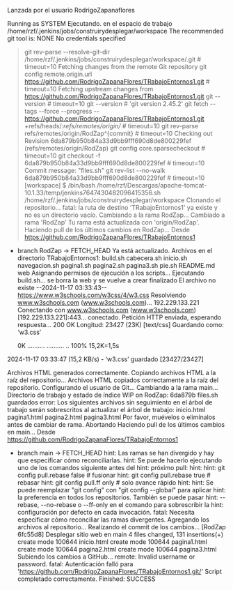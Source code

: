 Lanzada por el usuario RodrigoZapanaflores

Running as SYSTEM
Ejecutando. en el espacio de trabajo /home/rzf/.jenkins/jobs/construirydesplegar/workspace
The recommended git tool is: NONE
No credentials specified
 > git rev-parse --resolve-git-dir /home/rzf/.jenkins/jobs/construirydesplegar/workspace/.git # timeout=10
Fetching changes from the remote Git repository
 > git config remote.origin.url https://github.com/RodrigoZapanaFlores/TRabajoEntornos1.git # timeout=10
Fetching upstream changes from https://github.com/RodrigoZapanaFlores/TRabajoEntornos1.git
 > git --version # timeout=10
 > git --version # 'git version 2.45.2'
 > git fetch --tags --force --progress -- https://github.com/RodrigoZapanaFlores/TRabajoEntornos1.git +refs/heads/*:refs/remotes/origin/* # timeout=10
 > git rev-parse refs/remotes/origin/RodZap^{commit} # timeout=10
Checking out Revision 6da879b950b84a33d9bb9fff690d8de800229fef (refs/remotes/origin/RodZap)
 > git config core.sparsecheckout # timeout=10
 > git checkout -f 6da879b950b84a33d9bb9fff690d8de800229fef # timeout=10
Commit message: "files.sh"
 > git rev-list --no-walk 6da879b950b84a33d9bb9fff690d8de800229fef # timeout=10
[workspace] $ /bin/bash /home/rzf/Descargas/apache-tomcat-10.1.33/temp/jenkins7647430482096415356.sh
/home/rzf/.jenkins/jobs/construirydesplegar/workspace
Clonando el repositorio...
fatal: la ruta de destino 'TRabajoEntornos1' ya existe y no es un directorio vacío.
Cambiando a la rama RodZap...
Cambiado a rama 'RodZap'
Tu rama está actualizada con 'origin/RodZap'.
Haciendo pull de los últimos cambios en RodZap...
Desde https://github.com/RodrigoZapanaFlores/TRabajoEntornos1
 * branch            RodZap     -> FETCH_HEAD
Ya está actualizado.
Archivos en el directorio TRabajoEntornos1:
build.sh
cabecera.sh
inicio.sh
navegacion.sh
pagina1.sh
pagina2.sh
pagina3.sh
pie.sh
README.md
web
Asignando permisos de ejecución a los scripts...
Ejecutando build.sh...
se borra la web y se vuelve a crear
finalizado
El archivo no existe
--2024-11-17 03:33:43--  https://www.w3schools.com/w3css/4/w3.css
Resolviendo www.w3schools.com (www.w3schools.com)... 192.229.133.221
Conectando con www.w3schools.com (www.w3schools.com)[192.229.133.221]:443... conectado.
Petición HTTP enviada, esperando respuesta... 200 OK
Longitud: 23427 (23K) [text/css]
Guardando como: ‘w3.css’

     0K .......... .......... ..                              100% 15,2K=1,5s

2024-11-17 03:33:47 (15,2 KB/s) - ‘w3.css’ guardado [23427/23427]

Archivos HTML generados correctamente.
Copiando archivos HTML a la raíz del repositorio...
Archivos HTML copiados correctamente a la raíz del repositorio.
Configurando el usuario de Git...
Cambiando a la rama main...
Directorio de trabajo y estado de índice WIP on RodZap: 6da879b files.sh guardados
error: Los siguientes archivos sin seguimiento en el árbol de trabajo serán sobrescritos al actualizar el árbol de trabajo:
	inicio.html
	pagina1.html
	pagina2.html
	pagina3.html
Por favor, muévelos o elimínalos antes de cambiar de rama.
Abortando
Haciendo pull de los últimos cambios en main...
Desde https://github.com/RodrigoZapanaFlores/TRabajoEntornos1
 * branch            main       -> FETCH_HEAD
hint: Las ramas se han divergido y hay que especificar cómo reconciliarlas.
hint: Se puede hacerlo ejecutando uno de los comandos siguiente antes del
hint: próximo pull:
hint:
hint:   git config pull.rebase false  # fusionar
hint:   git config pull.rebase true   # rebasar
hint:   git config pull.ff only       # solo avance rápido
hint:
hint: Se puede reemplazar "git config" con "git config --global" para aplicar
hint: la preferencia en todos los repositorios. También se puede pasar
hint: --rebase, --no-rebase o --ff-only en el comando para sobrescribir la
hint: configuración por defecto en cada invocación.
fatal: Necesita especificar cómo reconciliar las ramas divergentes.
Agregando los archivos al repositorio...
Realizando el commit de los cambios...
[RodZap 6fc55d8] Desplegar sitio web en main
 4 files changed, 131 insertions(+)
 create mode 100644 inicio.html
 create mode 100644 pagina1.html
 create mode 100644 pagina2.html
 create mode 100644 pagina3.html
Subiendo los cambios a GitHub...
remote: Invalid username or password.
fatal: Autenticación falló para 'https://github.com/RodrigoZapanaFlores/TRabajoEntornos1.git/'
Script completado correctamente.
Finished: SUCCESS
